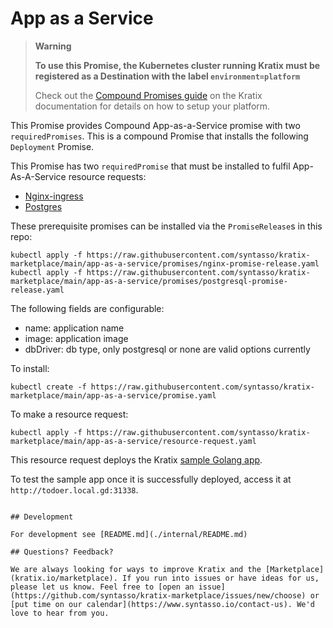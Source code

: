 # App as a Service

> **Warning**
>
> **To use this Promise, the Kubernetes cluster running Kratix must be registered
as a Destination with the label `environment=platform`**
>
> Check out the [Compound Promises
guide](https://kratix.io/docs/main/guides/compound-promises) on the Kratix
documentation for details on how to setup your platform.

This Promise provides Compound App-as-a-Service promise with two `requiredPromises`. This is a compound Promise that installs the following `Deployment` Promise.

This Promise has two `requiredPromise` that must be installed to fulfil App-As-A-Service resource requests:

- [Nginx-ingress](https://github.com/syntasso/kratix-marketplace/tree/main/nginx-ingress)
- [Postgres](https://github.com/syntasso/kratix-marketplace/tree/main/postgresql)

These prerequisite promises can be installed via the `PromiseRelease`s in this repo:

```
kubectl apply -f https://raw.githubusercontent.com/syntasso/kratix-marketplace/main/app-as-a-service/promises/nginx-promise-release.yaml
kubectl apply -f https://raw.githubusercontent.com/syntasso/kratix-marketplace/main/app-as-a-service/promises/postgresql-promise-release.yaml
```

The following fields are configurable:

- name: application name
- image: application image
- dbDriver: db type, only postgresql or none are valid options currently

To install:
```
kubectl create -f https://raw.githubusercontent.com/syntasso/kratix-marketplace/main/app-as-a-service/promise.yaml
```

To make a resource request:
```
kubectl apply -f https://raw.githubusercontent.com/syntasso/kratix-marketplace/main/app-as-a-service/resource-request.yaml
```

This resource request deploys the Kratix [sample Golang app](https://github.com/syntasso/sample-todo-list-app).

To test the sample app once it is successfully deployed, access it at `http://todoer.local.gd:31338`.
```

## Development

For development see [README.md](./internal/README.md)

## Questions? Feedback?

We are always looking for ways to improve Kratix and the [Marketplace](kratix.io/marketplace). If you run into issues or have ideas for us, please let us know. Feel free to [open an issue](https://github.com/syntasso/kratix-marketplace/issues/new/choose) or [put time on our calendar](https://www.syntasso.io/contact-us). We'd love to hear from you.
